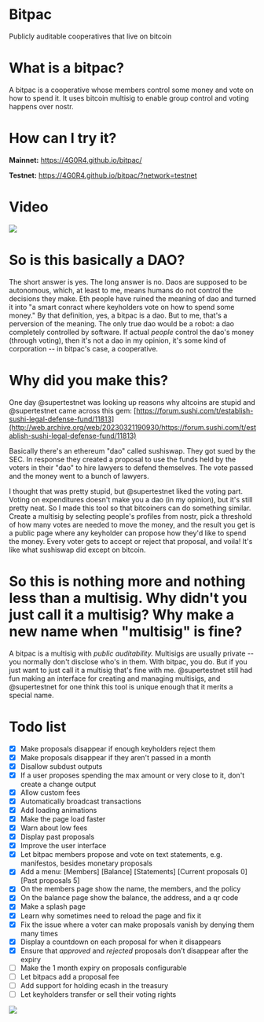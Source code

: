 # Bitpac
Publicly auditable cooperatives that live on bitcoin

# What is a bitpac?

A bitpac is a cooperative whose members control some money and vote on how to spend it. It uses bitcoin multisig to enable group control and voting happens over nostr.

# How can I try it?

**Mainnet:** https://4G0R4.github.io/bitpac/

**Testnet:** https://4G0R4.github.io/bitpac/?network=testnet

# Video

[![](https://4G0R4.github.io/bitpac/bitpac-thumbnail-with-youtube-logo.jpg)](https://www.youtube.com/watch?v=RLh4CF7Sd_w)

# So is this basically a DAO?

The short answer is yes. The long answer is no. Daos are supposed to be autonomous, which, at least to me, means humans do not control the decisions they make. Eth people have ruined the meaning of dao and turned it into "a smart conract where keyholders vote on how to spend some money." By that definition, yes, a bitpac is a dao. But to me, that's a perversion of the meaning. The only true dao would be a robot: a dao completely controlled by software. If actual *people* control the dao's money (through voting), then it's not a dao in my opinion, it's some kind of corporation -- in bitpac's case, a cooperative.

# Why did you make this?

One day @supertestnet was looking up reasons why altcoins are stupid and @supertestnet came across this gem: [https://forum.sushi.com/t/establish-sushi-legal-defense-fund/11813](http://web.archive.org/web/20230321190930/https://forum.sushi.com/t/establish-sushi-legal-defense-fund/11813)

Basically there's an ethereum "dao" called sushiswap. They got sued by the SEC. In response they created a proposal to use the funds held by the voters in their "dao" to hire lawyers to defend themselves. The vote passed and the money went to a bunch of lawyers.

I thought that was pretty stupid, but @supertestnet liked the voting part. Voting on expenditures doesn't make you a dao (in my opinion), but it's still pretty neat. So I made this tool so that bitcoiners can do something similar. Create a multisig by selecting people's profiles from nostr, pick a threshold of how many votes are needed to move the money, and the result you get is a public page where any keyholder can propose how they'd like to spend the money. Every voter gets to accept or reject that proposal, and voila! It's like what sushiswap did except on bitcoin.

# So this is nothing more and nothing less than a multisig. Why didn't you just call it a multisig? Why make a new name when "multisig" is fine?

A bitpac is a multisig with *public auditability.* Multisigs are usually private -- you normally don't disclose who's in them. With bitpac, you do. But if you just want to just call it a multisig that's fine with me. @supertestnet still had fun making an interface for creating and managing multisigs, and @supertestnet for one think this tool is unique enough that it merits a special name.

# Todo list

- [x] Make proposals disappear if enough keyholders reject them
- [x] Make proposals disappear if they aren't passed in a month
- [x] Disallow subdust outputs
- [x] If a user proposes spending the max amount or very close to it, don't create a change output
- [x] Allow custom fees
- [x] Automatically broadcast transactions
- [x] Add loading animations
- [x] Make the page load faster
- [x] Warn about low fees
- [x] Display past proposals
- [x] Improve the user interface
- [x] Let bitpac members propose and vote on text statements, e.g. manifestos, besides monetary proposals
- [x] Add a menu: [Members] [Balance] [Statements] [Current proposals 0] [Past proposals 5]
- [x] On the members page show the name, the members, and the policy
- [x] On the balance page show the balance, the address, and a qr code
- [x] Make a splash page
- [x] Learn why sometimes need to reload the page and fix it
- [x] Fix the issue where a voter can make proposals vanish by denying them many times
- [x] Display a countdown on each proposal for when it disappears
- [x] Ensure that *approved* and *rejected* proposals don’t disappear after the expiry
- [ ] Make the 1 month expiry on proposals configurable
- [ ] Let bitpacs add a proposal fee
- [ ] Add support for holding ecash in the treasury
- [ ] Let keyholders transfer or sell their voting rights

![](https://4G0R4.github.io/bitpac/bitpac.png)
